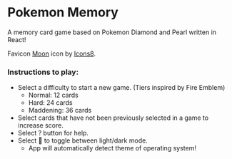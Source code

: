 # Pokemon Memory

A memory card game based on Pokemon Diamond and Pearl written in React!

Favicon [Moon](https://icons8.com/icon/101343/moon-and-stars) icon by [Icons8](https://icons8.com).

### Instructions to play:
- Select a difficulty to start a new game. (Tiers inspired by Fire Emblem)
  - Normal: 12 cards
  - Hard: 24 cards
  - Maddening: 36 cards
- Select cards that have not been previously selected in a game to increase score.
- Select ? button for help.
- Select &#128420; to toggle between light/dark mode.
  - App will automatically detect theme of operating system!